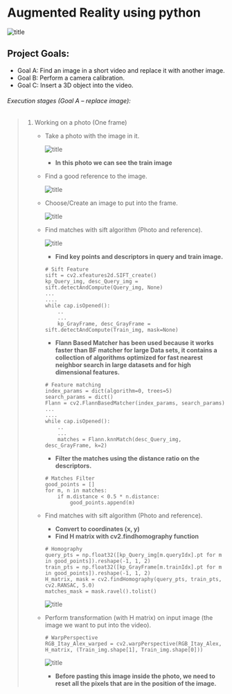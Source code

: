 # Augmented Reality using python
![title](/Images/introduction.PNG)
## Project Goals:
* Goal A: Find an image in a short video and replace it with another image.
* Goal B: Perform a camera calibration.
* Goal C: Insert a 3D object into the video.
  
  
  
###### Execution stages (Goal A – replace image):
> 1. Working on a photo (One frame)
>    - Take a photo with the image in it.
>         
>           
>         ![title](/Images/train_img.PNG)
>      -  __In this photo we can see the train image__
>    
>
>    - Find a good reference to the image.
>         
>           
>         ![title](/Images/Query_img.PNG)
>
>    - Choose/Create an image to put into the frame.
>         
>           
>         ![title](/Images/input_image.PNG)
>
>    - Find matches with sift algorithm (Photo and reference).
>         
>           
>         ![title](/Images/MachesPlot.PNG)
>      -  __Find key points and descriptors in query and train image.__
>      ```
>      # Sift Feature
>      sift = cv2.xfeatures2d.SIFT_create()
>      kp_Query_img, desc_Query_img = sift.detectAndCompute(Query_img, None)
>      ...
>      ....
>      while cap.isOpened():
>          ..
>          ...
>          kp_GrayFrame, desc_GrayFrame = sift.detectAndCompute(Train_img, mask=None)
>      ```
>
>
>
>      -  __Flann Based Matcher has been used because it works faster than BF matcher for large Data sets, it contains a collection of algorithms optimized for fast nearest neighbor search in large datasets and for high dimensional features.__
>      ```
>      # Feature matching
>      index_params = dict(algorithm=0, trees=5)
>      search_params = dict()
>      Flann = cv2.FlannBasedMatcher(index_params, search_params)
>      ...
>      ....
>      while cap.isOpened():
>          ..
>          ...
>          matches = Flann.knnMatch(desc_Query_img, desc_GrayFrame, k=2)
>      ```     
>      
>      
>      
>      -  __Filter the matches using the distance ratio on the descriptors.__
>      ```
>      # Matches Filter
>      good_points = []
>      for m, n in matches:
>          if m.distance < 0.5 * n.distance:
>              good_points.append(m)
>      ```       
>      
>    - Find matches with sift algorithm (Photo and reference).   
>      -  __Convert to coordinates (x, y)__
>      -  __Find H matrix with cv2.findhomography function__
>      ```
>      # Homography
>      query_pts = np.float32([kp_Query_img[m.queryIdx].pt for m in good_points]).reshape(-1, 1, 2)
>      train_pts = np.float32([kp_GrayFrame[m.trainIdx].pt for m in good_points]).reshape(-1, 1, 2)
>      H_matrix, mask = cv2.findHomography(query_pts, train_pts, cv2.RANSAC, 5.0)
>      matches_mask = mask.ravel().tolist()
>      ```     
>         ![title](/Images/H_matrix.PNG)
>
>
>    - Perform transformation (with H matrix) on input image (the image we want to put into the video).
>      ```
>      # WarpPerspective
>      RGB_Itay_Alex_warped = cv2.warpPerspective(RGB_Itay_Alex, H_matrix, (Train_img.shape[1], Train_img.shape[0]))
>      ```
>         ![title](/Images/warped.PNG)
>
>      -  __Before pasting this image inside the photo, we need to reset all the pixels that are in the position of the image.__
>
>
>
>
>
>
>
>
